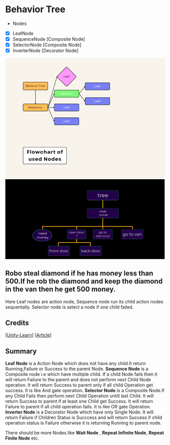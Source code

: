 # Behavior Tree
* Nodes
- [x] LeafNode
- [x] SequenceNode [Composite Node]
- [x] SelectorNode [Composite Node]
- [x] InverterNode [Decorator Node]

![Screenshot of tree](Screenshots/behavior_tree.png)
![Screenshot of tree](Screenshots/tree.png)

## Robo steal diamond if he has money less than 500.If he rob the diamond and keep the diamond in the van then he get 500 money.

Here Leaf nodes are action node, Sequence node run its child action nodes sequentally. Selector node is select a node if one child failed.



## Credits
[[Unity-Learn](https://learn.unity.com/tutorial/introducing-behaviour-trees?uv=2020.2&projectId=60645258edbc2a001f5585aa)]
[[Article](https://www.gamedeveloper.com/programming/behavior-trees-for-ai-how-they-work)]



## Summary
**Leaf Node** is a Action Node which does not have any child.It return Running,Failure or Success to the parent Node.
**Sequence Node** is a Composite node i.e which have multiple child. If a child Node fails then it will return Failure to the parent and does not perform next Child Node operation. It will return Success to parent only if all child Operation get success. It is like And gate operation.
**Selector Node** is a Composite Node.If any Child Fails then perform next Child Operation untill last Child. It will return Success to parent if at least one Child get Success. It will return Failure to parent if all child operation fails. It is like OR gate Operation.
**Inverter Node** is a Decorator Node which have only Single Node. It will return Failure if Children Status is Succcess and will return Success if child operation status is Failure otherwise it is returning Running to parent node.

There should be more Nodes like **Wait Node** , **Repeat Infinite Node**, **Repeat Finite Node** etc.
